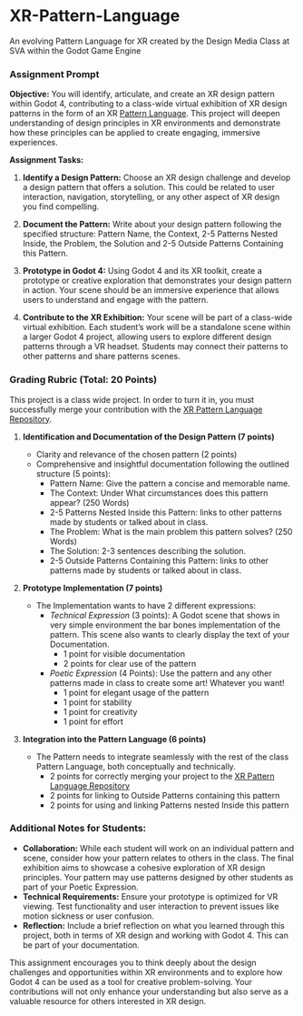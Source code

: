 # XR-Pattern-Language
An evolving Pattern Language for XR created by the Design Media Class at SVA within the Godot Game Engine



### Assignment Prompt

**Objective:** You will identify, articulate, and create an XR design pattern within Godot 4, contributing to a class-wide virtual exhibition of XR design patterns in the form of an XR [Pattern Language](https://en.wikipedia.org/wiki/Pattern_language). This project will deepen understanding of design principles in XR environments and demonstrate how these principles can be applied to create engaging, immersive experiences.

**Assignment Tasks:**

1. **Identify a Design Pattern:** Choose an XR design challenge and develop a design pattern that offers a solution. This could be related to user interaction, navigation, storytelling, or any other aspect of XR design you find compelling.

2. **Document the Pattern:** Write about your design pattern following the specified structure: Pattern Name, the Context, 2-5 Patterns Nested Inside, the Problem, the Solution and 2-5 Outside Patterns Containing this Pattern.

3. **Prototype in Godot 4:** Using Godot 4 and its XR toolkit, create a prototype or creative exploration that demonstrates your design pattern in action. Your scene should be an immersive experience that allows users to understand and engage with the pattern.

4. **Contribute to the XR Exhibition:** Your scene will be part of a class-wide virtual exhibition. Each student’s work will be a standalone scene within a larger Godot 4 project, allowing users to explore different design patterns through a VR headset. Students may connect their patterns to other patterns and share patterns scenes.

### Grading Rubric (Total: 20 Points)

This project is a class wide project. In order to turn it in, you must successfully merge your contribution with the [XR Pattern Language Repository](https://github.com/bezark/XR-Pattern-Language).

1. **Identification and Documentation of the Design Pattern (7 points)**
   - Clarity and relevance of the chosen pattern (2 points)
   - Comprehensive and insightful documentation following the outlined structure (5 points):
     - Pattern Name: Give the pattern a concise and memorable name.
     - The Context: Under What circumstances does this pattern appear?  (250 Words)
     - 2-5 Patterns Nested Inside this Pattern: links to other patterns made by students or talked about in class.
     - The Problem: What is the main problem this pattern solves? (250 Words)
     - The Solution: 2-3 sentences describing the solution.
     - 2-5 Outside Patterns Containing this Pattern: links to other patterns made by students or talked about in class.

2. **Prototype Implementation (7 points)**
   - The Implementation wants to have 2 different expressions:
     - *Technical Expression* (3 points): A Godot scene that shows in very simple environment the bar bones implementation of the pattern. This scene also wants to clearly display the text of your Documentation.
       - 1 point for visible documentation
       - 2 points for clear use of the pattern
     - *Poetic Expression* (4 Points): Use the pattern and any other patterns made in class to create some art! Whatever you want!
       - 1 point for elegant usage of the pattern
       - 1 point for stability
       - 1 point for creativity
       - 1 point for effort

4. **Integration into the Pattern Language (6 points)**
   - The Pattern needs to integrate seamlessly with the rest of the class Pattern Language, both conceptually and technically.
     - 2 points for correctly merging your project to the [XR Pattern Language Repository](https://github.com/bezark/XR-Pattern-Language)
     - 2 points for linking to Outside Patterns containing this pattern
     - 2 points for using and linking Patterns nested Inside this pattern

### Additional Notes for Students:
- **Collaboration:** While each student will work on an individual pattern and scene, consider how your pattern relates to others in the class. The final exhibition aims to showcase a cohesive exploration of XR design principles. Your pattern may use patterns designed by other students as part of your Poetic Expression.
- **Technical Requirements:** Ensure your prototype is optimized for VR viewing. Test functionality and user interaction to prevent issues like motion sickness or user confusion.
- **Reflection:** Include a brief reflection on what you learned through this project, both in terms of XR design and working with Godot 4. This can be part of your documentation.

This assignment encourages you to think deeply about the design challenges and opportunities within XR environments and to explore how Godot 4 can be used as a tool for creative problem-solving. Your contributions will not only enhance your understanding but also serve as a valuable resource for others interested in XR design.
